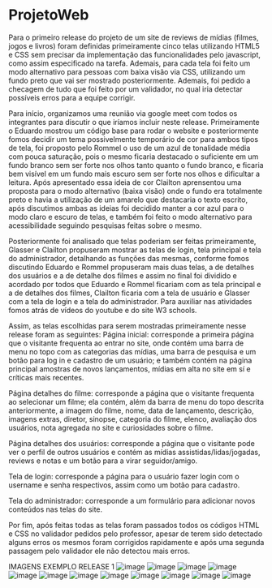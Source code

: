 # ProjetoWeb
Para o primeiro release do projeto de um site de reviews de mídias (filmes, jogos e livros) foram definidas primeiramente cinco telas utilizando HTML5 e CSS sem precisar da implementação das funcionalidades pelo javascript, como assim especificado na tarefa. Ademais, para cada tela foi feito um modo alternativo para pessoas com baixa visão via CSS, utilizando um fundo preto que vai ser mostrado posteriormente. Ademais, foi pedido a checagem de tudo que foi feito por um validador, no qual iria detectar possíveis erros para a equipe corrigir.

Para início, organizamos uma reunião via google meet com todos os integrantes para discutir o que iríamos incluir neste release. Primeiramente o Eduardo mostrou um código base para rodar o website e posteriormente fomos decidir um tema possivelmente temporário de cor para ambos tipos de tela, foi proposto pelo Rommel o uso de um azul de tonalidade média com pouca saturação, pois o mesmo ficaria destacado o suficiente em um fundo branco sem ser forte nos olhos tanto quanto o fundo branco, e ficaria bem visível em um fundo mais escuro sem ser forte nos olhos e dificultar a leitura. Após apresentado essa ideia de cor Clailton aprensentou uma proposta para o modo alternativo (baixa visão) onde o fundo era totalmente preto e havia a utilização de um amarelo que destacaria o texto escrito, após discutimos ambas as ideias foi decidido manter a cor azul para o modo claro e escuro de telas, e também foi feito o modo alternativo para acessibilidade seguindo pesquisas feitas sobre o mesmo.

Posteriormente foi analisado que telas poderiam ser feitas primeiramente, Glasser e Clailton propuseram mostrar as telas de login, tela principal e tela do administrador, detalhando as funções das mesmas, conforme fomos discutindo Eduardo e Rommel propuseram mais duas telas, a de detalhes dos usuários e a de detalhe dos filmes e assim no final foi dividido e acordado por todos que Eduardo e Rommel ficariam com as tela principal e a de detalhes dos filmes, Clailton ficaria com a tela de usuário e Glasser com a tela de login e a tela do administrador. Para auxiliar nas atividades fomos atrás de vídeos do youtube e do site W3 schools.

Assim, as telas escolhidas para serem mostradas primeiramente nesse release foram as seguintes: 
Página inicial: corresponde a primeira página que o visitante frequenta ao entrar no site, onde contém uma barra de menu no topo com as categorias das mídias, uma barra de pesquisa e um botão para log in e cadastro de um usuário; e também contém na página principal amostras de novos lançamentos, mídias em alta no site em sí e críticas mais recentes.  
 
  
Página detalhes do filme: corresponde a página que o visitante frequenta ao selecionar um filme; ela contém, além da barra de menu do topo descrita anteriormente, a imagem do filme, nome, data de lançamento, descrição, imagens extras, diretor, sinopse, categoria do filme, elenco, avaliação dos usuários, nota agregada no site e curiosidades sobre o filme.
      
Página detalhes dos usuários: corresponde a página que o visitante pode ver o perfil de outros usuários e contém as mídias assistidas/lidas/jogadas, reviews e notas e um botão para a virar seguidor/amigo.
 
 
    
Tela de login: corresponde a página para o usuário fazer login com o username e senha respectivos, assim como um botão para cadastro.
   
Tela do administrador: corresponde a um formulário para adicionar novos conteúdos nas telas do site.
   
Por fim, após feitas todas as telas foram passados todos os códigos HTML e CSS no validador pedidos pelo professor, apesar de terem sido detectado alguns erros os mesmos foram corrigidos rapidamente e após uma segunda passagem pelo validador ele não detectou mais erros.

IMAGENS EXEMPLO RELEASE 1
![image](https://user-images.githubusercontent.com/95040008/143489709-bb67377f-71f5-46b1-8199-d08847a0441a.png)
![image](https://user-images.githubusercontent.com/95040008/143489726-cab7b0c4-a299-42cd-8839-3bf1e38e8075.png)
![image](https://user-images.githubusercontent.com/95040008/143489740-3fa08505-c192-43b6-bd28-4cbed979b31c.png)
![image](https://user-images.githubusercontent.com/95040008/143489761-e57a1a22-417b-449a-ad13-cdb0ad118d72.png)
![image](https://user-images.githubusercontent.com/95040008/143489770-49344881-8d4e-41e0-b491-2779d5e5287f.png)
![image](https://user-images.githubusercontent.com/95040008/143489778-b42ebbe7-dd2d-4abe-b3df-1c33f41cdec9.png)
![image](https://user-images.githubusercontent.com/95040008/143497141-4304d95a-d131-480e-819a-043a28c53062.png)
![image](https://user-images.githubusercontent.com/95040008/143497157-1f9bafb3-8bad-4c2f-9377-6a175473d6e3.png)
![image](https://user-images.githubusercontent.com/95040008/143497167-22d9f573-b589-492f-8be6-a8eeaa85698c.png)
![image](https://user-images.githubusercontent.com/95040008/143497175-cff59582-c2c3-4ad9-abff-4fd31d57d49f.png)
![image](https://user-images.githubusercontent.com/95040008/143497178-1dbf332d-90b3-457a-a82d-1f5fe469c96e.png)
![image](https://user-images.githubusercontent.com/95040008/143497185-574465e3-71b2-484b-a196-4a05b32a8127.png)



